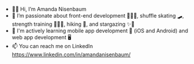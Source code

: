 - 👋🏼 Hi, I’m Amanda Nisenbaum
- 🤍 I’m passionate about front-end development 👩🏻‍💻, shuffle skating 🛹, strength training 🏋🏻‍♀️, hiking 🌲, and stargazing ✨🔭
- 🌱 I'm actively learning mobile app development 📱 (iOS and Android) and web app development 🖥 
- 📫 You can reach me on LinkedIn https://www.linkedin.com/in/amandanisenbaum/ 

